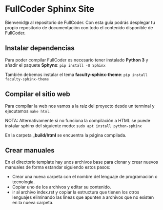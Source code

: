 # FullCoder Sphinx Site
Bienvenid@ al repositorio de FullCoder. Con esta guía podrás desplegar tu propio repositorio de documentación con todo el contenido disponible de FullCoder.

## Instalar dependencias
Para poder compilar FullCoder es necesario tener instalado __Python 3__ y añadir el paquete __Sphynx__: ``pip install -U Sphinx``

También debemos instalar el tema __faculty-sphinx-theme__: ``pip install faculty-sphinx-theme``

## Compilar el sitio web

Para compilar la web nos vamos a la raiz del proyecto desde un terminal y ejecutamos ``make html``. 

NOTA: Alternativamente si no funciona la compilación a HTML se puede instalar sphinx del siguiente modo: ``sudo apt install python-sphinx``

En la carpeta ___build/html__ se encuentra la página compilada.

## Crear manuales
En el directorio template hay unos archivos base para clonar y crear nuevos manuales de forma estandar siguiendo estos pasos:

- Crear una nueva carpeta con el nombre del lenguaje de programación o tecnología.
- Copiar uno de los archivos y editar su contenido.
- ir al archivo index.rst y copiar la estructura que tienen los otros lenguajes eliminando las líneas que apunten a archivos que no existen en la nueva carpeta.